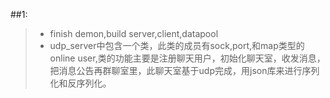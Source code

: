 ##1:
> - finish demon,build server,client,datapool
> - udp_server中包含一个类，此类的成员有sock,port,和map类型的online user,类的功能主要是注册聊天用户，初始化聊天室，收发消息，把消息公告再群聊室里，此聊天室基于udp完成，用json库来进行序列化和反序列化。
